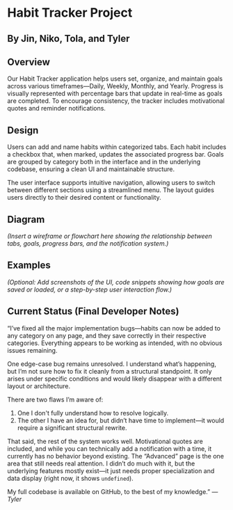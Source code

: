 # Habit Tracker Project

## By Jin, Niko, Tola, and Tyler

## Overview

Our Habit Tracker application helps users set, organize, and maintain goals across various timeframes—Daily, Weekly, Monthly, and Yearly. Progress is visually represented with percentage bars that update in real-time as goals are completed. To encourage consistency, the tracker includes motivational quotes and reminder notifications.

## Design

Users can add and name habits within categorized tabs. Each habit includes a checkbox that, when marked, updates the associated progress bar. Goals are grouped by category both in the interface and in the underlying codebase, ensuring a clean UI and maintainable structure.

The user interface supports intuitive navigation, allowing users to switch between different sections using a streamlined menu. The layout guides users directly to their desired content or functionality.

## Diagram

*(Insert a wireframe or flowchart here showing the relationship between tabs, goals, progress bars, and the notification system.)*

## Examples

*(Optional: Add screenshots of the UI, code snippets showing how goals are saved or loaded, or a step-by-step user interaction flow.)*

## Current Status (Final Developer Notes)

“I’ve fixed all the major implementation bugs—habits can now be added to any category on any page, and they save correctly in their respective categories. Everything appears to be working as intended, with no obvious issues remaining.

One edge-case bug remains unresolved. I understand what’s happening, but I’m not sure how to fix it cleanly from a structural standpoint. It only arises under specific conditions and would likely disappear with a different layout or architecture.

There are two flaws I’m aware of:

1. One I don't fully understand how to resolve logically.
2. The other I have an idea for, but didn’t have time to implement—it would require a significant structural rewrite.

That said, the rest of the system works well. Motivational quotes are included, and while you can technically add a notification with a time, it currently has no behavior beyond existing.
The “Advanced” page is the one area that still needs real attention. I didn’t do much with it, but the underlying features mostly exist—it just needs proper specialization and data display (right now, it shows `undefined`).

My full codebase is available on GitHub, to the best of my knowledge.”
— *Tyler*
